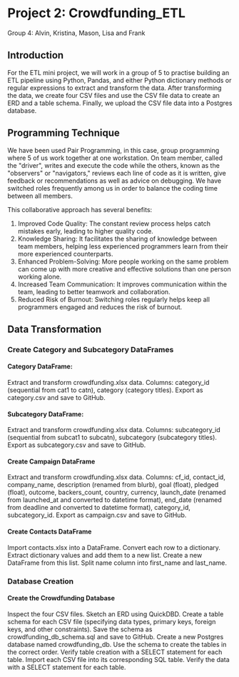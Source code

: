 # Project 2: Crowdfunding_ETL

Group 4: Alvin, Kristina, Mason, Lisa and Frank

## Introduction

For the ETL mini project, we will work in a group of 5 to practise building an ETL pipeline using Python, Pandas, and either Python dictionary methods or regular expressions to extract and transform the data. After transforming the data, we create four CSV files and use the CSV file data to create an ERD and a table schema. Finally, we upload the CSV file data into a Postgres database.

## Programming Technique

We have been used Pair Programming, in this case, group programming where 5 of us work together at one workstation. On team member, called the "driver", writes and execute the code while the others, known as the "observers" or "navigators," reviews each line of code as it is written, give feedback or recommendations as well as advice on debugging. We have switched roles frequently among us in order to balance the coding time between all members.

This collaborative approach has several benefits:
  1. Improved Code Quality: The constant review process helps catch mistakes early, leading to higher quality code.
  2. Knowledge Sharing: It facilitates the sharing of knowledge between team members, helping less experienced programmers learn from their more experienced counterparts.
  3. Enhanced Problem-Solving: More people working on the same problem can come up with more creative and effective solutions than one person working alone.
  4. Increased Team Communication: It improves communication within the team, leading to better teamwork and collaboration.
  5. Reduced Risk of Burnout: Switching roles regularly helps keep all programmers engaged and reduces the risk of burnout.

## Data Transformation 

### Create Category and Subcategory DataFrames

#### Category DataFrame:

Extract and transform crowdfunding.xlsx data.
Columns: category_id (sequential from cat1 to catn), category (category titles).
Export as category.csv and save to GitHub.
  
#### Subcategory DataFrame:

Extract and transform crowdfunding.xlsx data.
Columns: subcategory_id (sequential from subcat1 to subcatn), subcategory (subcategory titles).
Export as subcategory.csv and save to GitHub.
  
#### Create Campaign DataFrame

Extract and transform crowdfunding.xlsx data.
Columns:
    cf_id, contact_id, company_name, description (renamed from blurb), goal (float), pledged (float), outcome, backers_count, country, 
    currency, launch_date (renamed from launched_at and converted to datetime format), 
    end_date (renamed from deadline and converted to datetime format), category_id, subcategory_id.
Export as campaign.csv and save to GitHub.
  
#### Create Contacts DataFrame

Import contacts.xlsx into a DataFrame.
Convert each row to a dictionary.
Extract dictionary values and add them to a new list.
Create a new DataFrame from this list.
Split name column into first_name and last_name.

### Database Creation

#### Create the Crowdfunding Database
Inspect the four CSV files.
Sketch an ERD using QuickDBD.
Create a table schema for each CSV file (specifying data types, primary keys, foreign keys, and other constraints).
Save the schema as crowdfunding_db_schema.sql and save to GitHub.
Create a new Postgres database named crowdfunding_db.
Use the schema to create the tables in the correct order.
Verify table creation with a SELECT statement for each table.
Import each CSV file into its corresponding SQL table.
Verify the data with a SELECT statement for each table.
